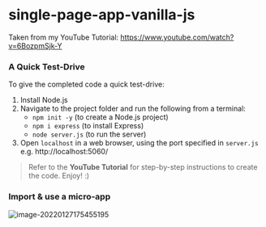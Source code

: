 # single-page-app-vanilla-js

Taken from my YouTube Tutorial:
https://www.youtube.com/watch?v=6BozpmSjk-Y

### A Quick Test-Drive

To give the completed code a quick test-drive:

1. Install Node.js
2. Navigate to the project folder and run the following from a terminal:
   - `npm init -y` (to create a Node.js project)
   - `npm i express` (to install Express)
   - `node server.js` (to run the server)
3. Open `localhost` in a web browser, using the port specified in `server.js` e.g. http://localhost:5060/

> Refer to the **YouTube Tutorial** for step-by-step instructions to create the code. Enjoy! :)
>
> 

### Import & use a micro-app

![image-20220127175455195](C:\Users\USER\AppData\Roaming\Typora\typora-user-images\image-20220127175455195.png)
